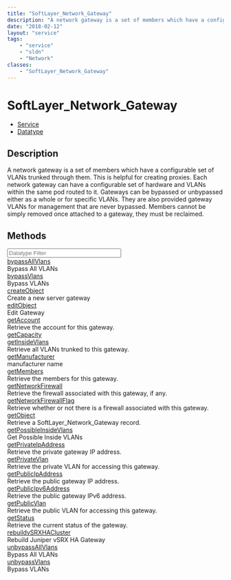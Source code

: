 ```yaml
---
title: "SoftLayer_Network_Gateway"
description: "A network gateway is a set of members which have a configurable set of VLANs trunked through them. This is helpful for c... "
date: "2018-02-12"
layout: "service"
tags:
    - "service"
    - "sldn"
    - "Network"
classes:
    - "SoftLayer_Network_Gateway"
---
```

# SoftLayer_Network_Gateway
<div id='service-datatype'>
    <ul id='sldn-reference-tabs'>
    <li id='service'> <a href='/reference/services/SoftLayer_Network_Gateway' >Service</a></li>    <li id='datatype'> <a href='/reference/datatypes/SoftLayer_Network_Gateway' >Datatype</a></li>
    </ul>
</div>

## Description
A network gateway is a set of members which have a configurable set of VLANs trunked through them. This is helpful for creating proxies. Each network gateway can have a configurable set of hardware and VLANs within the same pod routed to it. Gateways can be bypassed or unbypassed either as a whole or for specific VLANs. They are also provided gateway VLANs for management that are never bypassed. Members cannot be simply removed once attached to a gateway, they must be reclaimed. 



        
<div id="properties" class="content">
    <h2>Methods</h2>
    <div class="view-filters">
        <div class="clearfix">
            <div class="search-input-box">
                <input placeholder="Datatype Filter" onkeyup="titleSearch(inputId='edit-combine', divId='method-div', elementClass='method-row')" 
                    type="text" id="edit-combine" value="" size="30" maxlength="128" class="form-text">
            </div>
        </div>
    </div>
    <div id="method-div">
            <div class="method-row">
                        <span class='view-field-title'><a href='/reference/services/SoftLayer_Network_Gateway/bypassAllVlans'> bypassAllVlans</a> </span>
            <div class='views-field-body'>Bypass All VLANs</div>
        </div>
            <div class="method-row">
                        <span class='view-field-title'><a href='/reference/services/SoftLayer_Network_Gateway/bypassVlans'> bypassVlans</a> </span>
            <div class='views-field-body'>Bypass VLANs</div>
        </div>
            <div class="method-row">
                        <span class='view-field-title'><a href='/reference/services/SoftLayer_Network_Gateway/createObject'> createObject</a> </span>
            <div class='views-field-body'>Create a new server gateway</div>
        </div>
            <div class="method-row">
                        <span class='view-field-title'><a href='/reference/services/SoftLayer_Network_Gateway/editObject'> editObject</a> </span>
            <div class='views-field-body'>Edit Gateway</div>
        </div>
            <div class="method-row">
                        <span class='view-field-title'><a href='/reference/services/SoftLayer_Network_Gateway/getAccount'> getAccount</a> </span>
            <div class='views-field-body'>Retrieve the account for this gateway.</div>
        </div>
            <div class="method-row">
                        <span class='view-field-title'><a href='/reference/services/SoftLayer_Network_Gateway/getCapacity'> getCapacity</a> </span>
            <div class='views-field-body'></div>
        </div>
            <div class="method-row">
                        <span class='view-field-title'><a href='/reference/services/SoftLayer_Network_Gateway/getInsideVlans'> getInsideVlans</a> </span>
            <div class='views-field-body'>Retrieve all VLANs trunked to this gateway.</div>
        </div>
            <div class="method-row">
                        <span class='view-field-title'><a href='/reference/services/SoftLayer_Network_Gateway/getManufacturer'> getManufacturer</a> </span>
            <div class='views-field-body'>manufacturer name</div>
        </div>
            <div class="method-row">
                        <span class='view-field-title'><a href='/reference/services/SoftLayer_Network_Gateway/getMembers'> getMembers</a> </span>
            <div class='views-field-body'>Retrieve the members for this gateway.</div>
        </div>
            <div class="method-row">
                        <span class='view-field-title'><a href='/reference/services/SoftLayer_Network_Gateway/getNetworkFirewall'> getNetworkFirewall</a> </span>
            <div class='views-field-body'>Retrieve the firewall associated with this gateway, if any.</div>
        </div>
            <div class="method-row">
                        <span class='view-field-title'><a href='/reference/services/SoftLayer_Network_Gateway/getNetworkFirewallFlag'> getNetworkFirewallFlag</a> </span>
            <div class='views-field-body'>Retrieve whether or not there is a firewall associated with this gateway.</div>
        </div>
            <div class="method-row">
                        <span class='view-field-title'><a href='/reference/services/SoftLayer_Network_Gateway/getObject'> getObject</a> </span>
            <div class='views-field-body'>Retrieve a SoftLayer_Network_Gateway record.</div>
        </div>
            <div class="method-row">
                        <span class='view-field-title'><a href='/reference/services/SoftLayer_Network_Gateway/getPossibleInsideVlans'> getPossibleInsideVlans</a> </span>
            <div class='views-field-body'>Get Possible Inside VLANs</div>
        </div>
            <div class="method-row">
                        <span class='view-field-title'><a href='/reference/services/SoftLayer_Network_Gateway/getPrivateIpAddress'> getPrivateIpAddress</a> </span>
            <div class='views-field-body'>Retrieve the private gateway IP address.</div>
        </div>
            <div class="method-row">
                        <span class='view-field-title'><a href='/reference/services/SoftLayer_Network_Gateway/getPrivateVlan'> getPrivateVlan</a> </span>
            <div class='views-field-body'>Retrieve the private VLAN for accessing this gateway.</div>
        </div>
            <div class="method-row">
                        <span class='view-field-title'><a href='/reference/services/SoftLayer_Network_Gateway/getPublicIpAddress'> getPublicIpAddress</a> </span>
            <div class='views-field-body'>Retrieve the public gateway IP address.</div>
        </div>
            <div class="method-row">
                        <span class='view-field-title'><a href='/reference/services/SoftLayer_Network_Gateway/getPublicIpv6Address'> getPublicIpv6Address</a> </span>
            <div class='views-field-body'>Retrieve the public gateway IPv6 address.</div>
        </div>
            <div class="method-row">
                        <span class='view-field-title'><a href='/reference/services/SoftLayer_Network_Gateway/getPublicVlan'> getPublicVlan</a> </span>
            <div class='views-field-body'>Retrieve the public VLAN for accessing this gateway.</div>
        </div>
            <div class="method-row">
                        <span class='view-field-title'><a href='/reference/services/SoftLayer_Network_Gateway/getStatus'> getStatus</a> </span>
            <div class='views-field-body'>Retrieve the current status of the gateway.</div>
        </div>
            <div class="method-row">
                        <span class='view-field-title'><a href='/reference/services/SoftLayer_Network_Gateway/rebuildvSRXHACluster'> rebuildvSRXHACluster</a> </span>
            <div class='views-field-body'>Rebuild Juniper vSRX HA Gateway</div>
        </div>
            <div class="method-row">
                        <span class='view-field-title'><a href='/reference/services/SoftLayer_Network_Gateway/unbypassAllVlans'> unbypassAllVlans</a> </span>
            <div class='views-field-body'>Bypass All VLANs</div>
        </div>
            <div class="method-row">
                        <span class='view-field-title'><a href='/reference/services/SoftLayer_Network_Gateway/unbypassVlans'> unbypassVlans</a> </span>
            <div class='views-field-body'>Bypass VLANs</div>
        </div>
        </div>
</div>

